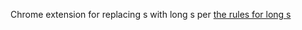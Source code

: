 Chrome extension for replacing s with long s per [the rules for long s](https://web.archive.org/web/20080202123755/https://babelstone.blogspot.com/2006/06/rules-for-long-s.html)
